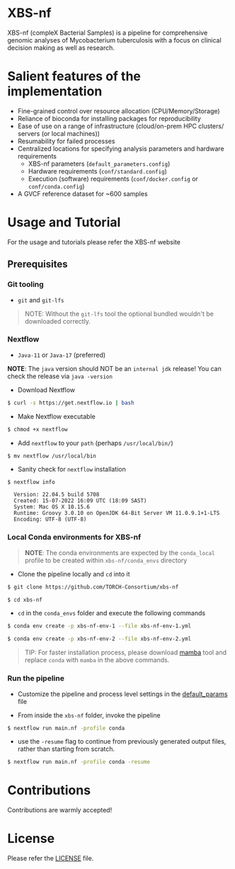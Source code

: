 # XBS-nf

XBS-nf (compleX Bacterial Samples) is a pipeline for comprehensive genomic analyses of Mycobacterium tuberculosis with a focus on clinical decision making as well as research.

# Salient features of the implementation

- Fine-grained control over resource allocation (CPU/Memory/Storage)
- Reliance of bioconda for installing packages for reproducibility
- Ease of use on a range of infrastructure (cloud/on-prem HPC clusters/ servers (or local machines))
- Resumability for failed processes
- Centralized locations for specifying analysis parameters and hardware requirements
  - XBS-nf parameters (`default_parameters.config`)
  - Hardware requirements (`conf/standard.config`)
  - Execution (software) requirements (`conf/docker.config` or `conf/conda.config`)
- A GVCF reference dataset for ~600 samples

# Usage and Tutorial

For the usage and tutorials please refer the XBS-nf website

## Prerequisites

### Git tooling

- `git` and `git-lfs`

> NOTE: Without the `git-lfs` tool the optional bundled wouldn't be downloaded correctly.

### Nextflow

- `Java-11` or `Java-17` (preferred)

**NOTE**: The `java` version should NOT be an `internal jdk` release! You can check the release via `java -version`

- Download Nextflow

```bash
$ curl -s https://get.nextflow.io | bash
```

- Make Nextflow executable

```sh
$ chmod +x nextflow
```

- Add `nextflow` to your `path` (perhaps `/usr/local/bin/`)

```sh
$ mv nextflow /usr/local/bin

```

- Sanity check for `nextflow` installation

```console
$ nextflow info

  Version: 22.04.5 build 5708
  Created: 15-07-2022 16:09 UTC (18:09 SAST)
  System: Mac OS X 10.15.6
  Runtime: Groovy 3.0.10 on OpenJDK 64-Bit Server VM 11.0.9.1+1-LTS
  Encoding: UTF-8 (UTF-8)

```

### Local Conda environments for XBS-nf

> **NOTE**: The conda environments are expected by the `conda_local` profile to be created within `xbs-nf/conda_envs` directory

- Clone the pipeline locally and `cd` into it

```sh
$ git clone https://github.com/TORCH-Consortium/xbs-nf

$ cd xbs-nf

```

- `cd` in the `conda_envs` folder and execute the following commands

```sh
$ conda env create -p xbs-nf-env-1 --file xbs-nf-env-1.yml

$ conda env create -p xbs-nf-env-2 --file xbs-nf-env-2.yml
```

> TIP: For faster installation process, please download [mamba](https://github.com/mamba-org/mamba) tool and replace `conda` with `mamba` in the above commands.

### Run the pipeline

- Customize the pipeline and process level settings in the [default_params](./default_params.config) file

- From inside the `xbs-nf` folder, invoke the pipeline

```sh
$ nextflow run main.nf -profile conda
```
- use the ```-resume``` flag to continue from previously generated output files, rather than starting from scratch.

```sh
$ nextflow run main.nf -profile conda -resume
```

<!-- # Citation -->

<!-- TODO: Update this section and add a citation.cff file -->

# Contributions

Contributions are warmly accepted!

# License

Please refer the [LICENSE](./LICENSE) file.
